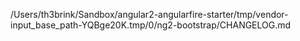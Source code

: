 /Users/th3brink/Sandbox/angular2-angularfire-starter/tmp/vendor-input_base_path-YQBge20K.tmp/0/ng2-bootstrap/CHANGELOG.md